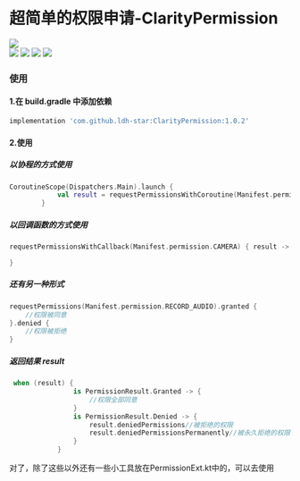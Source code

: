 
# 超简单的权限申请-ClarityPermission
![](https://api.bintray.com/packages/li-xiaojun/jrepo/xpopup/images/download.svg)  
![](https://img.shields.io/badge/author-ldh-brightgreen.svg) ![](https://img.shields.io/badge/compileSdkVersion-32-orange.svg) ![](https://img.shields.io/badge/minSdkVersion-21-orange.svg) ![](https://img.shields.io/hexpm/l/plug.svg)


### 使用

#### 1.在 build.gradle 中添加依赖


```gradle
implementation 'com.github.ldh-star:ClarityPermission:1.0.2'
```

#### 2.使用

##### 以协程的方式使用
```kotlin
CoroutineScope(Dispatchers.Main).launch {
            val result = requestPermissionsWithCoroutine(Manifest.permission.WRITE_EXTERNAL_STORAGE)
        }
```

##### 以回调函数的方式使用
```kotlin
requestPermissionsWithCallback(Manifest.permission.CAMERA) { result ->

}
```

##### 还有另一种形式
```kotlin
requestPermissions(Manifest.permission.RECORD_AUDIO).granted {
    //权限被同意
}.denied {
    //权限被拒绝
}

```


##### 返回结果 result

```kotlin
 when (result) {
                is PermissionResult.Granted -> {
                    //权限全部同意
                }
                is PermissionResult.Denied -> {
                    result.deniedPermissions//被拒绝的权限
                    result.deniedPermissionsPermanently//被永久拒绝的权限
                }
            }
```

对了，除了这些以外还有一些小工具放在PermissionExt.kt中的，可以去使用